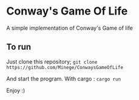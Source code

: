 # Conway's Game Of Life
A simple implementation of Conway's Game of life

## To run
Just clone this repository; `git clone https://github.com/Minege/ConwaysGameOfLife`

And start the program. With cargo : `cargo run`

Enjoy :)
